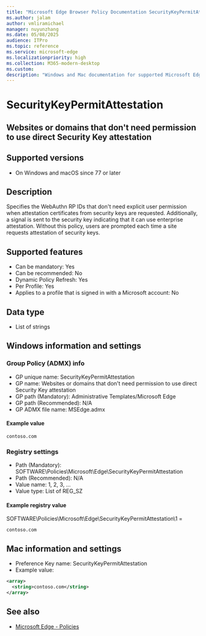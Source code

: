 ```yaml
---
title: "Microsoft Edge Browser Policy Documentation SecurityKeyPermitAttestation"
ms.author: jalam
author: vmliramichael
manager: nuyunzhang
ms.date: 05/08/2025
audience: ITPro
ms.topic: reference
ms.service: microsoft-edge
ms.localizationpriority: high
ms.collection: M365-modern-desktop
ms.custom:
description: "Windows and Mac documentation for supported Microsoft Edge Browser policy: Websites or domains that don&#x27;t need permission to use direct Security Key attestation"
---
```


<!--THIS FILE IS AUTOMATICALLY GENERATED. MANUAL CHANGES WILL BE OVERWRITTEN.-->
<!--Please contact the Microsoft Edge Manageability team with any questions.-->

# SecurityKeyPermitAttestation

## Websites or domains that don't need permission to use direct Security Key attestation


## Supported versions

- On Windows and macOS since 77 or later

## Description

Specifies the WebAuthn RP IDs that don't need explicit user permission when attestation certificates from security keys are requested. Additionally, a signal is sent to the security key indicating that it can use enterprise attestation. Without this policy, users are prompted each time a site requests attestation of security keys.

## Supported features

- Can be mandatory: Yes
- Can be recommended: No
- Dynamic Policy Refresh: Yes
- Per Profile: Yes
- Applies to a profile that is signed in with a Microsoft account: No

## Data type

- List of strings

## Windows information and settings

### Group Policy (ADMX) info

- GP unique name: SecurityKeyPermitAttestation
- GP name: Websites or domains that don't need permission to use direct Security Key attestation
- GP path (Mandatory): Administrative Templates/Microsoft Edge
- GP path (Recommended): N/A
- GP ADMX file name: MSEdge.admx

#### Example value

```
contoso.com
```

### Registry settings

- Path (Mandatory): SOFTWARE\Policies\Microsoft\Edge\SecurityKeyPermitAttestation
- Path (Recommended): N/A
- Value name: 1, 2, 3, ...
- Value type: List of REG_SZ

#### Example registry value

SOFTWARE\Policies\Microsoft\Edge\SecurityKeyPermitAttestation\1 =
```
contoso.com
```




## Mac information and settings

- Preference Key name: SecurityKeyPermitAttestation
- Example value:

```xml
<array>
  <string>contoso.com</string>
</array>
```

## See also
- [Microsoft Edge - Policies](../microsoft-edge-policies.md)
